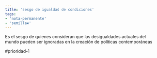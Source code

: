 ```yaml
---
title: 'sesgo de igualdad de condiciones'
tags:
- 'nota-permanente'
- 'semilla❦'
---
```

Es el sesgo de quienes consideran que las desigualdades actuales del mundo pueden ser ignoradas en la creación de políticas contemporáneas

#prioridad-1 